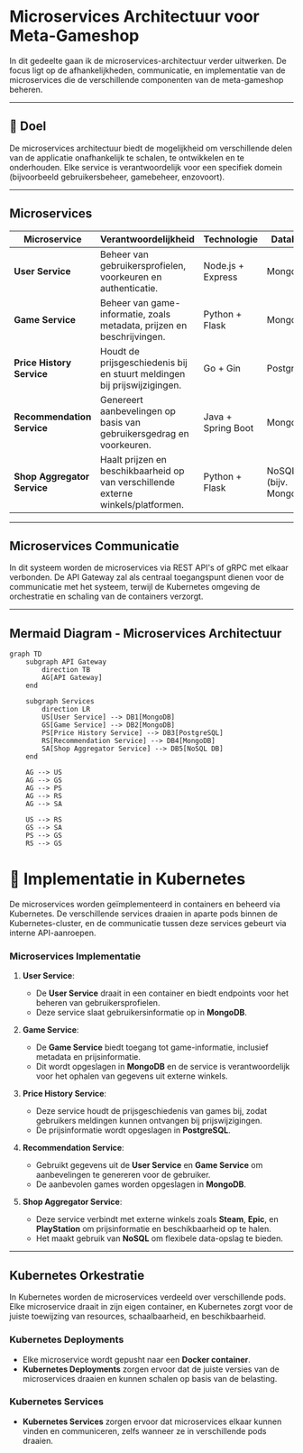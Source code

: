 # Microservices Architectuur voor Meta-Gameshop

In dit gedeelte gaan ik de microservices-architectuur verder uitwerken. De focus ligt op de afhankelijkheden, communicatie, en implementatie van de microservices die de verschillende componenten van de meta-gameshop beheren.

---

## 🎯 Doel

De microservices architectuur biedt de mogelijkheid om verschillende delen van de applicatie onafhankelijk te schalen, te ontwikkelen en te onderhouden. Elke service is verantwoordelijk voor een specifiek domein (bijvoorbeeld gebruikersbeheer, gamebeheer, enzovoort).

---

## Microservices

| **Microservice**              | **Verantwoordelijkheid**                                                                | **Technologie**               | **Database**                |
|-------------------------------|------------------------------------------------------------------------------------------|-------------------------------|-----------------------------|
| **User Service**               | Beheer van gebruikersprofielen, voorkeuren en authenticatie.                            | Node.js + Express             | MongoDB                    |
| **Game Service**               | Beheer van game-informatie, zoals metadata, prijzen en beschrijvingen.                  | Python + Flask                | MongoDB                    |
| **Price History Service**      | Houdt de prijsgeschiedenis bij en stuurt meldingen bij prijswijzigingen.                | Go + Gin                     | PostgreSQL                 |
| **Recommendation Service**     | Genereert aanbevelingen op basis van gebruikersgedrag en voorkeuren.                    | Java + Spring Boot            | MongoDB                    |
| **Shop Aggregator Service**    | Haalt prijzen en beschikbaarheid op van verschillende externe winkels/platformen.      | Python + Flask                | NoSQL (bijv. MongoDB)       |

---

## Microservices Communicatie

In dit systeem worden de microservices via REST API's of gRPC met elkaar verbonden. De API Gateway zal als centraal toegangspunt dienen voor de communicatie met het systeem, terwijl de Kubernetes omgeving de orchestratie en schaling van de containers verzorgt.

---

## Mermaid Diagram - Microservices Architectuur

```mermaid
graph TD
    subgraph API Gateway
        direction TB
        AG[API Gateway]
    end

    subgraph Services
        direction LR
        US[User Service] --> DB1[MongoDB]
        GS[Game Service] --> DB2[MongoDB]
        PS[Price History Service] --> DB3[PostgreSQL]
        RS[Recommendation Service] --> DB4[MongoDB]
        SA[Shop Aggregator Service] --> DB5[NoSQL DB]
    end

    AG --> US
    AG --> GS
    AG --> PS
    AG --> RS
    AG --> SA

    US --> RS
    GS --> SA
    PS --> GS
    RS --> GS
```

# 🚀 Implementatie in Kubernetes

De microservices worden geïmplementeerd in containers en beheerd via Kubernetes. De verschillende services draaien in aparte pods binnen de Kubernetes-cluster, en de communicatie tussen deze services gebeurt via interne API-aanroepen.

### Microservices Implementatie

1. **User Service**: 
   - De **User Service** draait in een container en biedt endpoints voor het beheren van gebruikersprofielen.
   - Deze service slaat gebruikersinformatie op in **MongoDB**.

2. **Game Service**: 
   - De **Game Service** biedt toegang tot game-informatie, inclusief metadata en prijsinformatie.
   - Dit wordt opgeslagen in **MongoDB** en de service is verantwoordelijk voor het ophalen van gegevens uit externe winkels.

3. **Price History Service**:
   - Deze service houdt de prijsgeschiedenis van games bij, zodat gebruikers meldingen kunnen ontvangen bij prijswijzigingen.
   - De prijsinformatie wordt opgeslagen in **PostgreSQL**.

4. **Recommendation Service**: 
   - Gebruikt gegevens uit de **User Service** en **Game Service** om aanbevelingen te genereren voor de gebruiker.
   - De aanbevolen games worden opgeslagen in **MongoDB**.

5. **Shop Aggregator Service**:
   - Deze service verbindt met externe winkels zoals **Steam**, **Epic**, en **PlayStation** om prijsinformatie en beschikbaarheid op te halen.
   - Het maakt gebruik van **NoSQL** om flexibele data-opslag te bieden.

---

## Kubernetes Orkestratie

In Kubernetes worden de microservices verdeeld over verschillende pods. Elke microservice draait in zijn eigen container, en Kubernetes zorgt voor de juiste toewijzing van resources, schaalbaarheid, en beschikbaarheid.

### Kubernetes Deployments

- Elke microservice wordt gepusht naar een **Docker container**.
- **Kubernetes Deployments** zorgen ervoor dat de juiste versies van de microservices draaien en kunnen schalen op basis van de belasting.

### Kubernetes Services

- **Kubernetes Services** zorgen ervoor dat microservices elkaar kunnen vinden en communiceren, zelfs wanneer ze in verschillende pods draaien.
